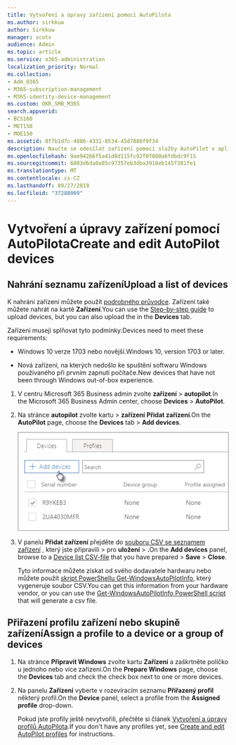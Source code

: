 ```yaml
---
title: Vytvoření a úpravy zařízení pomocí AutoPilota
ms.author: sirkkuw
author: Sirkkuw
manager: scotv
audience: Admin
ms.topic: article
ms.service: o365-administration
localization_priority: Normal
ms.collection:
- Adm_O365
- M365-subscription-management
- M365-identity-device-management
ms.custom: OKR_SMB_M365
search.appverid:
- BCS160
- MET150
- MOE150
ms.assetid: 0f7b1d7c-4086-4331-8534-45d7886f9f34
description: Naučte se odesílat zařízení pomocí služby AutoPilot v aplikaci Microsoft 365 Business. K zařízení nebo skupině zařízení můžete přiřadit profil.
ms.openlocfilehash: 9ae94266f5a41d8d115fc92f0f080a6fdbdc9f15
ms.sourcegitcommit: 6003d6da0a85c97357eb3dba3918eb145f381fe1
ms.translationtype: MT
ms.contentlocale: cs-CZ
ms.lasthandoff: 09/27/2019
ms.locfileid: "37288009"
---
```

# <a name="create-and-edit-autopilot-devices"></a><span data-ttu-id="26552-104">Vytvoření a úpravy zařízení pomocí AutoPilota</span><span class="sxs-lookup"><span data-stu-id="26552-104">Create and edit AutoPilot devices</span></span>

## <a name="upload-a-list-of-devices"></a><span data-ttu-id="26552-105">Nahrání seznamu zařízení</span><span class="sxs-lookup"><span data-stu-id="26552-105">Upload a list of devices</span></span>

<span data-ttu-id="26552-106">K nahrání zařízení můžete použít [podrobného průvodce](add-autopilot-devices-and-profile.md). Zařízení také můžete nahrát na kartě **Zařízení**.</span><span class="sxs-lookup"><span data-stu-id="26552-106">You can use the [Step-by-step guide](add-autopilot-devices-and-profile.md) to upload devices, but you can also upload the in the **Devices** tab.</span></span> 
  
<span data-ttu-id="26552-107">Zařízení musejí splňovat tyto podmínky:</span><span class="sxs-lookup"><span data-stu-id="26552-107">Devices need to meet these requirements:</span></span>
  
- <span data-ttu-id="26552-108">Windows 10 verze 1703 nebo novější.</span><span class="sxs-lookup"><span data-stu-id="26552-108">Windows 10, version 1703 or later.</span></span>
    
- <span data-ttu-id="26552-109">Nová zařízení, na kterých nedošlo ke spuštění softwaru Windows používaného při prvním zapnutí počítače.</span><span class="sxs-lookup"><span data-stu-id="26552-109">New devices that have not been through Windows out-of-box experience.</span></span>

1. <span data-ttu-id="26552-110">V centru Microsoft 365 Business admin zvolte **zařízení** \> **autopilot**.</span><span class="sxs-lookup"><span data-stu-id="26552-110">In the Microsoft 365 Business Admin center, choose **Devices** \> **AutoPilot**.</span></span>
  
2. <span data-ttu-id="26552-111">Na stránce **autopilot** zvolte kartu \> **zařízení** **Přidat zařízení**.</span><span class="sxs-lookup"><span data-stu-id="26552-111">On the **AutoPilot** page, choose the **Devices** tab \> **Add devices**.</span></span>
    
    ![In the Devices tab, choose Add devices.](media/6ba81e22-c873-40ad-8a72-ce64d15ea6ba.png)
  
3. <span data-ttu-id="26552-113">V panelu **Přidat zařízení** přejděte do [souboru CSV se seznamem zařízení](https://support.office.com/article/932e3676-2491-49f0-9177-d893d2f5276e) , který jste připravili \> pro **uložení** \> **.**</span><span class="sxs-lookup"><span data-stu-id="26552-113">On the **Add devices** panel, browse to a [Device list CSV-file](https://support.office.com/article/932e3676-2491-49f0-9177-d893d2f5276e) that you have prepared \> **Save** \> **Close**.</span></span>
    
    <span data-ttu-id="26552-114">Tyto informace můžete získat od svého dodavatele hardwaru nebo můžete použít [skript PowerShellu Get-WindowsAutoPilotInfo](https://www.powershellgallery.com/packages/Get-WindowsAutoPilotInfo), který vygeneruje soubor CSV.</span><span class="sxs-lookup"><span data-stu-id="26552-114">You can get this information from your hardware vendor, or you can use the [Get-WindowsAutoPilotInfo PowerShell script](https://www.powershellgallery.com/packages/Get-WindowsAutoPilotInfo) that will generate a csv file.</span></span> 
    
## <a name="assign-a-profile-to-a-device-or-a-group-of-devices"></a><span data-ttu-id="26552-115">Přiřazení profilu zařízení nebo skupině zařízení</span><span class="sxs-lookup"><span data-stu-id="26552-115">Assign a profile to a device or a group of devices</span></span>

1. <span data-ttu-id="26552-116">Na stránce **Připravit Windows** zvolte kartu **Zařízení** a zaškrtněte políčko u jednoho nebo více zařízení.</span><span class="sxs-lookup"><span data-stu-id="26552-116">On the **Prepare Windows** page, choose the **Devices** tab and check the check box next to one or more devices.</span></span> 
    
2. <span data-ttu-id="26552-117">Na panelu **Zařízení** vyberte v rozevíracím seznamu **Přiřazený profil** některý profil.</span><span class="sxs-lookup"><span data-stu-id="26552-117">On the **Device** panel, select a profile from the **Assigned profile** drop-down.</span></span> 
    
    <span data-ttu-id="26552-118">Pokud jste profily ještě nevytvořili, přečtěte si článek [Vytvoření a úpravy profilů AutoPilota](create-and-edit-autopilot-profiles.md).</span><span class="sxs-lookup"><span data-stu-id="26552-118">If you don't have any profiles yet, see [Create and edit AutoPilot profiles](create-and-edit-autopilot-profiles.md) for instructions.</span></span> 
    
